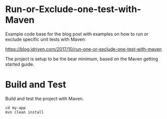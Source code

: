 # Run-or-Exclude-one-test-with-Maven

Example code base for the blog post with examples on how to run or exclude specific unit tests with Maven: 

https://blog.jdriven.com/2017/10/run-one-or-exclude-one-test-with-maven

The project is setup to be the bear minimum, based on the Maven getting started guide.

# Build and Test
Build and test the project with Maven.
```
cd my-app
mvn clean install
```
